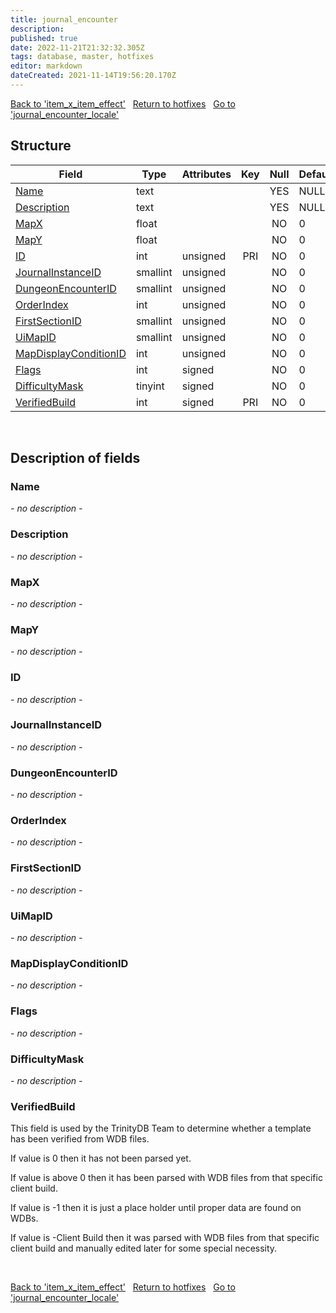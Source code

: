 ```yaml
---
title: journal_encounter
description: 
published: true
date: 2022-11-21T21:32:32.305Z
tags: database, master, hotfixes
editor: markdown
dateCreated: 2021-11-14T19:56:20.170Z
---
```


<a href="https://trinitycore.info/en/database/master/hotfixes/item_x_item_effect" class="mt-5 v-btn v-btn--depressed v-btn--flat v-btn--outlined theme--light v-size--default darkblue--text text--lighten-3"><span class="v-btn__content"><i aria-hidden="true" class="v-icon notranslate v-icon--left mdi mdi-arrow-left theme--light"></i><span>Back to 'item_x_item_effect'</span></span></a>&nbsp;&nbsp;&nbsp;<a href="https://trinitycore.info/en/database/master/hotfixes/home" class="mt-5 v-btn v-btn--depressed v-btn--flat v-btn--outlined theme--light v-size--default darkblue--text text--lighten-3"><span class="v-btn__content"><i aria-hidden="true" class="v-icon notranslate v-icon--left mdi mdi-home-outline theme--light"></i><span>Return to hotfixes</span></span></a>&nbsp;&nbsp;&nbsp;<a href="https://trinitycore.info/en/database/master/hotfixes/journal_encounter_locale" class="mt-5 v-btn v-btn--depressed v-btn--flat v-btn--outlined theme--light v-size--default darkblue--text text--lighten-3"><span class="v-btn__content"><span>Go to 'journal_encounter_locale'</span><i aria-hidden="true" class="v-icon notranslate v-icon--right mdi mdi-arrow-right theme--light"></i></span></a>

## Structure

| Field | Type | Attributes | Key | Null | Default | Extra | Comment |
| --- | --- | --- | :---: | :---: | --- | --- | --- |
| [Name](#name) | text |  |  | YES | NULL |  |  |
| [Description](#description) | text |  |  | YES | NULL |  |  |
| [MapX](#mapx) | float |  |  | NO | 0 |  |  |
| [MapY](#mapy) | float |  |  | NO | 0 |  |  |
| [ID](#id) | int | unsigned | PRI | NO | 0 |  |  |
| [JournalInstanceID](#journalinstanceid) | smallint | unsigned |  | NO | 0 |  |  |
| [DungeonEncounterID](#dungeonencounterid) | smallint | unsigned |  | NO | 0 |  |  |
| [OrderIndex](#orderindex) | int | unsigned |  | NO | 0 |  |  |
| [FirstSectionID](#firstsectionid) | smallint | unsigned |  | NO | 0 |  |  |
| [UiMapID](#uimapid) | smallint | unsigned |  | NO | 0 |  |  |
| [MapDisplayConditionID](#mapdisplayconditionid) | int | unsigned |  | NO | 0 |  |  |
| [Flags](#flags) | int | signed |  | NO | 0 |  |  |
| [DifficultyMask](#difficultymask) | tinyint | signed |  | NO | 0 |  |  |
| [VerifiedBuild](#verifiedbuild) | int | signed | PRI | NO | 0 |  |  |
&nbsp;
## Description of fields

### Name
*- no description -*
&nbsp;

### Description
*- no description -*
&nbsp;

### MapX
*- no description -*
&nbsp;

### MapY
*- no description -*
&nbsp;

### ID
*- no description -*
&nbsp;

### JournalInstanceID
*- no description -*
&nbsp;

### DungeonEncounterID
*- no description -*
&nbsp;

### OrderIndex
*- no description -*
&nbsp;

### FirstSectionID
*- no description -*
&nbsp;

### UiMapID
*- no description -*
&nbsp;

### MapDisplayConditionID
*- no description -*
&nbsp;

### Flags
*- no description -*
&nbsp;

### DifficultyMask
*- no description -*
&nbsp;

### VerifiedBuild
This field is used by the TrinityDB Team to determine whether a template has been verified from WDB files.

If value is 0 then it has not been parsed yet.

If value is above 0 then it has been parsed with WDB files from that specific client build.

If value is -1 then it is just a place holder until proper data are found on WDBs.

If value is -Client Build then it was parsed with WDB files from that specific client build and manually edited later for some special necessity.

&nbsp;

<a href="https://trinitycore.info/en/database/master/hotfixes/item_x_item_effect" class="mt-5 v-btn v-btn--depressed v-btn--flat v-btn--outlined theme--light v-size--default darkblue--text text--lighten-3"><span class="v-btn__content"><i aria-hidden="true" class="v-icon notranslate v-icon--left mdi mdi-arrow-left theme--light"></i><span>Back to 'item_x_item_effect'</span></span></a>&nbsp;&nbsp;&nbsp;<a href="https://trinitycore.info/en/database/master/hotfixes/home" class="mt-5 v-btn v-btn--depressed v-btn--flat v-btn--outlined theme--light v-size--default darkblue--text text--lighten-3"><span class="v-btn__content"><i aria-hidden="true" class="v-icon notranslate v-icon--left mdi mdi-home-outline theme--light"></i><span>Return to hotfixes</span></span></a>&nbsp;&nbsp;&nbsp;<a href="https://trinitycore.info/en/database/master/hotfixes/journal_encounter_locale" class="mt-5 v-btn v-btn--depressed v-btn--flat v-btn--outlined theme--light v-size--default darkblue--text text--lighten-3"><span class="v-btn__content"><span>Go to 'journal_encounter_locale'</span><i aria-hidden="true" class="v-icon notranslate v-icon--right mdi mdi-arrow-right theme--light"></i></span></a>
